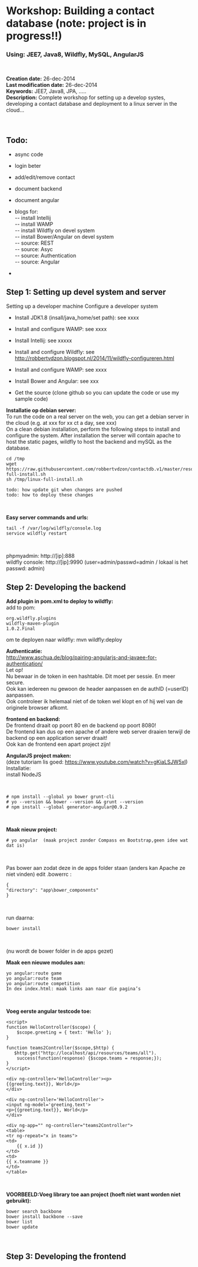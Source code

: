 Workshop: Building a contact database (note: project is in progress!!)
======================================================================

### Using: JEE7, Java8, Wildfly, MySQL, AngularJS

 

**Creation date:** 26-dec-2014  
**Last modification date:** 26-dec-2014  
**Keywords:** JEE7, Java8, JPA, .....  
**Description:** Complete workshop for setting up a develop systes, developing a
contact database and deployment to a linux server in the cloud...

 

Todo:
-----

-   async code

-   login beter

-   add/edit/remove contact

-   document backend

-   document angular

-   blogs for:  
    -- install Intellij  
    -- install WAMP  
    -- install Wildfly on devel system  
    -- install Bower/Angular on devel system  
    -- source: REST  
    -- source: Asyc  
    -- source: Authentication  
    -- source: Angular

-    

Step 1: Setting up devel system and server
------------------------------------------

Setting up a developer machine Configure a developer system

-   Install JDK1.8 (insall/java\_home/set path): see xxxx  
    

-   Install and configure WAMP: see xxxx  
    

-   Install Intellij: see xxxxx  
    

-   Install and configure Wildfly: see
    <http://robbertvdzon.blogspot.nl/2014/11/wildfly-configureren.html>

-   Install and configure WAMP: see xxxx

-   Install Bower and Angular: see xxx  
    

-   Get the source (clone github so you can update the code or use my sample
    code)

**Installatie op debian server:**  
To run the code on a real server on the web, you can get a debian server in the
cloud (e.g. at xxx for xx ct a day, see xxx)  
On a clean debian installation, perform the following steps to install and
configure the system. After installation the server will contain apache to host
the static pages, wildfly to host the backend and mySQL as the database.

~~~~~~~~~~~~~~~~~~~~~~~~~~~~~~~~~~~~~~~~~~~~~~~~~~~~~~~~~~~~~~~~~~~~~~~~~~~~~~~~
cd /tmp
wget https://raw.githubusercontent.com/robbertvdzon/contactdb.v1/master/resources/linux-full-install.sh
sh /tmp/linux-full-install.sh
~~~~~~~~~~~~~~~~~~~~~~~~~~~~~~~~~~~~~~~~~~~~~~~~~~~~~~~~~~~~~~~~~~~~~~~~~~~~~~~~

~~~~~~~~~~~~~~~~~~~~~~~~~~~~~~~~~~~~~~~~~~~~~~~~~~~~~~~~~~~~~~~~~~~~~~~~~~~~~~~~
todo: how update git when changes are pushed
todo: how to deploy these changes
~~~~~~~~~~~~~~~~~~~~~~~~~~~~~~~~~~~~~~~~~~~~~~~~~~~~~~~~~~~~~~~~~~~~~~~~~~~~~~~~

 

**Easy server commands and urls:**  


~~~~~~~~~~~~~~~~~~~~~~~~~~~~~~~~~~~~~~~~~~~~~~~~~~~~~~~~~~~~~~~~~~~~~~~~~~~~~~~~
tail -f /var/log/wildfly/console.log
service wildfly restart
~~~~~~~~~~~~~~~~~~~~~~~~~~~~~~~~~~~~~~~~~~~~~~~~~~~~~~~~~~~~~~~~~~~~~~~~~~~~~~~~

 

phpmyadmin: http://[ip]:888  
wildfly console: http://[ip]:9990 (user=admin/passwd=admin / lokaal is het
passwd: admin)

Step 2: Developing the backend
------------------------------

**Add plugin in pom.xml to deploy to wildfly:**  
add to pom:  


~~~~~~~~~~~~~~~~~~~~~~~~~~~~~~~~~~~~~~~~~~~~~~~~~~~~~~~~~~~~~~~~~~~~~~~~~~~~~~~~
org.wildfly.plugins
wildfly-maven-plugin
1.0.2.Final 
~~~~~~~~~~~~~~~~~~~~~~~~~~~~~~~~~~~~~~~~~~~~~~~~~~~~~~~~~~~~~~~~~~~~~~~~~~~~~~~~

om te deployen naar wildfly: mvn wildfly:deploy

**Authenticatie:**  
http://www.aschua.de/blog/pairing-angularjs-and-javaee-for-authentication/  
Let op!  
Nu bewaar in de token in een hashtable. Dit moet per sessie. En meer secure.  
Ook kan iedereen nu gewoon de header aanpassen en de authID (=userID) aanpassen.  
Ook controleer ik helemaal niet of de token wel klopt en of hij wel van de
originele browser afkomt.

**frontend en backend:**  
De frontend draait op poort 80 en de backend op poort 8080!  
De frontend kan dus op een apache of andere web server draaien terwijl de
backend op een application server draait!  
Ook kan de frontend een apart project zijn!

**AngularJS project maken:**  
(deze tutoriam lis goed: https://www.youtube.com/watch?v=gKiaLSJW5xI)  
Installatie:  
install NodeJS

 

~~~~~~~~~~~~~~~~~~~~~~~~~~~~~~~~~~~~~~~~~~~~~~~~~~~~~~~~~~~~~~~~~~~~~~~~~~~~~~~~
# npm install --global yo bower grunt-cli
# yo --version && bower --version && grunt --version
# npm install --global generator-angular@0.9.2
~~~~~~~~~~~~~~~~~~~~~~~~~~~~~~~~~~~~~~~~~~~~~~~~~~~~~~~~~~~~~~~~~~~~~~~~~~~~~~~~

 

**Maak nieuw project:**  


~~~~~~~~~~~~~~~~~~~~~~~~~~~~~~~~~~~~~~~~~~~~~~~~~~~~~~~~~~~~~~~~~~~~~~~~~~~~~~~~
# yo angular  (maak project zonder Compass en Bootstrap,geen idee wat dat is)
~~~~~~~~~~~~~~~~~~~~~~~~~~~~~~~~~~~~~~~~~~~~~~~~~~~~~~~~~~~~~~~~~~~~~~~~~~~~~~~~

 

Pas bower aan zodat deze in de apps folder staan (anders kan Apache ze niet
vinden) edit .bowerrc :  


~~~~~~~~~~~~~~~~~~~~~~~~~~~~~~~~~~~~~~~~~~~~~~~~~~~~~~~~~~~~~~~~~~~~~~~~~~~~~~~~
{
"directory": "app\bower_components"
}
~~~~~~~~~~~~~~~~~~~~~~~~~~~~~~~~~~~~~~~~~~~~~~~~~~~~~~~~~~~~~~~~~~~~~~~~~~~~~~~~

 

run daarna:

~~~~~~~~~~~~~~~~~~~~~~~~~~~~~~~~~~~~~~~~~~~~~~~~~~~~~~~~~~~~~~~~~~~~~~~~~~~~~~~~
bower install
~~~~~~~~~~~~~~~~~~~~~~~~~~~~~~~~~~~~~~~~~~~~~~~~~~~~~~~~~~~~~~~~~~~~~~~~~~~~~~~~

 

(nu wordt de bower folder in de apps gezet)

**Maak een nieuwe modules aan:**

~~~~~~~~~~~~~~~~~~~~~~~~~~~~~~~~~~~~~~~~~~~~~~~~~~~~~~~~~~~~~~~~~~~~~~~~~~~~~~~~
yo angular:route game
yo angular:route team
yo angular:route competition
In dex index.html: maak links aan naar die pagina’s
~~~~~~~~~~~~~~~~~~~~~~~~~~~~~~~~~~~~~~~~~~~~~~~~~~~~~~~~~~~~~~~~~~~~~~~~~~~~~~~~

 

**Voeg eerste angular testcode toe:**

~~~~~~~~~~~~~~~~~~~~~~~~~~~~~~~~~~~~~~~~~~~~~~~~~~~~~~~~~~~~~~~~~~~~~~~~~~~~~~~~
<script>
function HelloController($scope) {
    $scope.greeting = { text: 'Hello' };
}

function teams2Controller($scope,$http) {
   $http.get("http://localhost/api/resources/teams/all").
    success(function(response) {$scope.teams = response;});
}
</script>

<div ng-controller='HelloController'><p>
{{greeting.text}}, World</p>
</div>

<div ng-controller='HelloController'>
<input ng-model='greeting.text'>
<p>{{greeting.text}}, World</p>
</div>

<div ng-app="" ng-controller="teams2Controller">
<table>
<tr ng-repeat="x in teams">
<td>
    {{ x.id }}
</td>
<td>
{{ x.teamname }}
</td>
</table>
~~~~~~~~~~~~~~~~~~~~~~~~~~~~~~~~~~~~~~~~~~~~~~~~~~~~~~~~~~~~~~~~~~~~~~~~~~~~~~~~

 

**VOORBEELD:Voeg library toe aan project (hoeft niet want worden niet
gebruikt):**

~~~~~~~~~~~~~~~~~~~~~~~~~~~~~~~~~~~~~~~~~~~~~~~~~~~~~~~~~~~~~~~~~~~~~~~~~~~~~~~~
bower search backbone
bower install backbone --save
bower list
bower update
~~~~~~~~~~~~~~~~~~~~~~~~~~~~~~~~~~~~~~~~~~~~~~~~~~~~~~~~~~~~~~~~~~~~~~~~~~~~~~~~

 

Step 3: Developing the frontend
-------------------------------

 

 
